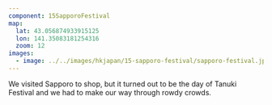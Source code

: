 ```yaml
---
component: 15SapporoFestival
map:
  lat: 43.056874933915125
  lon: 141.35083181254316
  zoom: 12
images:
  - image: ../../images/hkjapan/15-sapporo-festival/sapporo-festival.jpg
---
```


We visited Sapporo to shop, but it turned out to be the day of Tanuki Festival and we had to make our way through rowdy crowds.